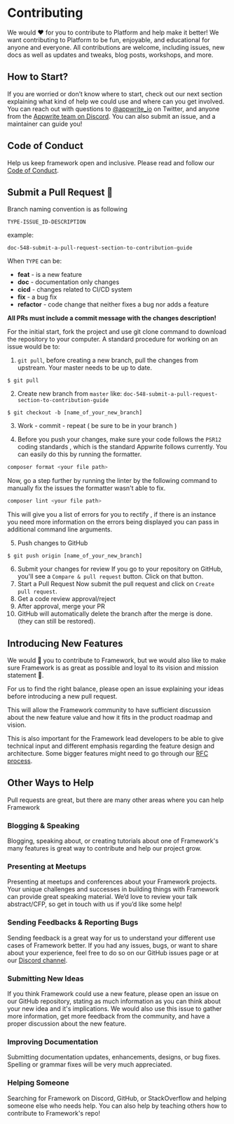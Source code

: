 # Contributing

We would ❤️ for you to contribute to Platform and help make it better! We want contributing to Platform to be fun, enjoyable, and educational for anyone and everyone. All contributions are welcome, including issues, new docs as well as updates and tweaks, blog posts, workshops, and more.

## How to Start?

If you are worried or don’t know where to start, check out our next section explaining what kind of help we could use and where can you get involved. You can reach out with questions to [@appwrite_io](https://twitter.com/appwrite_io) on Twitter, and anyone from the [Appwrite team on Discord](https://discord.gg/GSeTUeA). You can also submit an issue, and a maintainer can guide you!

## Code of Conduct

Help us keep framework open and inclusive. Please read and follow our [Code of Conduct](/CODE_OF_CONDUCT.md).

## Submit a Pull Request 🚀

Branch naming convention is as following

`TYPE-ISSUE_ID-DESCRIPTION`

example:

```
doc-548-submit-a-pull-request-section-to-contribution-guide
```

When `TYPE` can be:

- **feat** - is a new feature
- **doc** - documentation only changes
- **cicd** - changes related to CI/CD system
- **fix** - a bug fix
- **refactor** - code change that neither fixes a bug nor adds a feature

**All PRs must include a commit message with the changes description!**

For the initial start, fork the project and use git clone command to download the repository to your computer. A standard procedure for working on an issue would be to:

1. `git pull`, before creating a new branch, pull the changes from upstream. Your master needs to be up to date.

```
$ git pull
```

2. Create new branch from `master` like: `doc-548-submit-a-pull-request-section-to-contribution-guide`<br/>

```
$ git checkout -b [name_of_your_new_branch]
```

3. Work - commit - repeat ( be sure to be in your branch )

4. Before you push your changes, make sure your code follows the `PSR12` coding standards , which is the standard Appwrite follows currently. You can easily do this by running the formatter.

```bash
composer format <your file path>
```

Now, go a step further by running the linter by the following command to manually fix the issues the formatter wasn't able to fix.

```bash
composer lint <your file path>
```

This will give you a list of errors for you to rectify , if there is an instance you need more information on the errors being displayed you can pass in additional command line arguments.

5. Push changes to GitHub

```
$ git push origin [name_of_your_new_branch]
```

6. Submit your changes for review
   If you go to your repository on GitHub, you'll see a `Compare & pull request` button. Click on that button.
7. Start a Pull Request
   Now submit the pull request and click on `Create pull request`.
8. Get a code review approval/reject
9. After approval, merge your PR
10. GitHub will automatically delete the branch after the merge is done. (they can still be restored).

## Introducing New Features

We would 💖 you to contribute to Framework, but we would also like to make sure Framework is as great as possible and loyal to its vision and mission statement 🙏.

For us to find the right balance, please open an issue explaining your ideas before introducing a new pull request.

This will allow the Framework community to have sufficient discussion about the new feature value and how it fits in the product roadmap and vision.

This is also important for the Framework lead developers to be able to give technical input and different emphasis regarding the feature design and architecture. Some bigger features might need to go through our [RFC process](https://github.com/appwrite/rfc).

## Other Ways to Help

Pull requests are great, but there are many other areas where you can help Framework

### Blogging & Speaking

Blogging, speaking about, or creating tutorials about one of Framework's many features is great way to contribute and help our project grow.

### Presenting at Meetups

Presenting at meetups and conferences about your Framework projects. Your unique challenges and successes in building things with Framework can provide great speaking material. We’d love to review your talk abstract/CFP, so get in touch with us if you’d like some help!

### Sending Feedbacks & Reporting Bugs

Sending feedback is a great way for us to understand your different use cases of Framework better. If you had any issues, bugs, or want to share about your experience, feel free to do so on our GitHub issues page or at our [Discord channel](https://discord.gg/GSeTUeA).

### Submitting New Ideas

If you think Framework could use a new feature, please open an issue on our GitHub repository, stating as much information as you can think about your new idea and it's implications. We would also use this issue to gather more information, get more feedback from the community, and have a proper discussion about the new feature.

### Improving Documentation

Submitting documentation updates, enhancements, designs, or bug fixes. Spelling or grammar fixes will be very much appreciated.

### Helping Someone

Searching for Framework on Discord, GitHub, or StackOverflow and helping someone else who needs help. You can also help by teaching others how to contribute to Framework's repo!